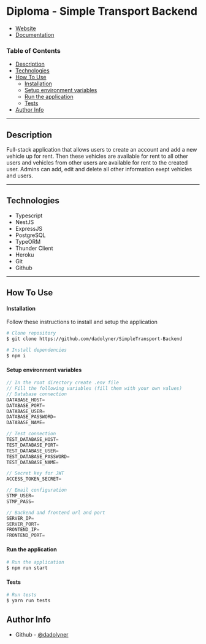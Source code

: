 # Diploma - Simple Transport Backend
- [Website](https://simple-transport.netlify.app)
- [Documentation](https://simple-transport-backend.herokuapp.com/docs)

### Table of Contents

- [Description](#description)
- [Technologies](#technologies)
- [How To Use](#how-to-use)
    - [Installation](#installation)
    - [Setup environment variables](#setup-environment-variables)
    - [Run the application](#run-the-application)
    - [Tests](#tests)
- [Author Info](#author-info)

---

## Description

Full-stack application that allows users to create an account and add a new vehicle up for rent.
Then these vehicles are available for rent to all other users and vehicles from other users are available for rent to the created user.
Admins can add, edit and delete all other information exept vehicles and users.

---

## Technologies

- Typescript
- NestJS
- ExpressJS
- PostgreSQL
- TypeORM
- Thunder Client
- Heroku
- Git
- Github

---

## How To Use

#### Installation

Follow these instructions to install and setup the application

```bash
# Clone repository
$ git clone https://github.com/dadolyner/SimpleTransport-Backend
```

```bash
# Install dependencies
$ npm i
```
#### Setup environment variables

```ts
// In the root directory create .env file 
// Fill the following variables (fill them with your own values)
// Database connection
DATABASE_HOST=
DATABASE_PORT=
DATABASE_USER=
DATABASE_PASSWORD=
DATABASE_NAME=

// Test connection
TEST_DATABASE_HOST=
TEST_DATABASE_PORT=
TEST_DATABASE_USER=
TEST_DATABASE_PASSWORD=
TEST_DATABASE_NAME=

// Secret key for JWT
ACCESS_TOKEN_SECRET=

// Email configuration
STMP_USER=
STMP_PASS=

// Backend and frontend url and port
SERVER_IP=
SERVER_PORT=
FRONTEND_IP=
FRONTEND_PORT=
```

#### Run the application

```bash
# Run the application
$ npm run start
```

#### Tests

```bash
# Run tests
$ yarn run tests
```

## Author Info

- Github - [@dadolyner](https://github.com/dadolyner)
